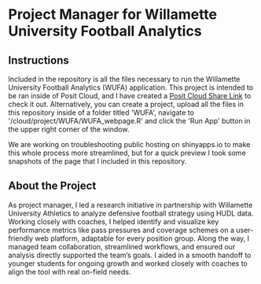 # Project Manager for Willamette University Football Analytics

## Instructions

Included in the repository is all the files necessary to run the Willamette University Football Analytics (WUFA) application. This project is intended to be ran inside of Posit Cloud, and I have created a [Posit Cloud Share Link](https://posit.cloud/content/10602663) to check it out. Alternatively, you can create a project, upload all the files in this repository inside of a folder titled 'WUFA', navigate to '/cloud/project/WUFA/WUFA_webpage.R' and click the 'Run App' button in the upper right corner of the window.

We are working on troubleshooting public hosting on shinyapps.io to make this whole process more streamlined, but for a quick preview I took some snapshots of the page that I included in this repository.

## About the Project

As project manager, I led a research initiative in partnership with Willamette University Athletics to analyze defensive football strategy using HUDL data. Working closely with coaches, I helped identify and visualize key performance metrics like pass pressures and coverage schemes on a user-friendly web platform, adaptable for every position group. Along the way, I managed team collaboration, streamlined workflows, and ensured our analysis directly supported the team’s goals. I aided in a smooth handoff to younger students for ongoing growth and worked closely with coaches to align the tool with real on-field needs.
